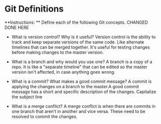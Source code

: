 # Git Definitions

**Instructions: ** Define each of the following Git concepts.
CHANGED DONE HERE
* What is version control?  Why is it useful?
Version control is the ability to track and keep separate versions of the same code. Like alternate timelines that can be merged together. It's useful for testing changes before making changes to the master version.

* What is a branch and why would you use one?
A branch is a copy of a repo. It is like a "separate timeline" that can be edited so the master version isn't affected, in case anything goes wrong.

* What is a commit? What makes a good commit message?
A commit is applying the changes on a branch to the master.A good commit message has a short and specific description  of the changes. Capitalize the subject line

* What is a merge conflict?
A merge conflict is when there are commits in one branch that aren't in another and vice versa. These need to be resolved to commit the changes.